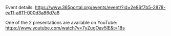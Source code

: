 Event details:
https://www.365portal.org/events/event/?id=2e86f7b5-2878-ea11-a811-000d3a86d7a8

One of the 2 presentations are available on YouTube:
https://www.youtube.com/watch?v=7yZugOav5IE&t=18s
